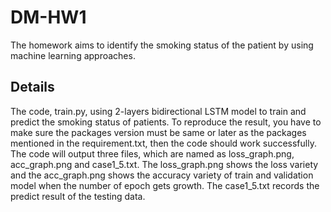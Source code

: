 # DM-HW1
The homework aims to identify the smoking status of the patient by using machine learning approaches.

## Details
The code, train.py, using 2-layers bidirectional LSTM model to train and predict the smoking status of patients. To reproduce the result, you have to make sure the packages version must be same or later as the packages mentioned in the requirement.txt, then the code should work successfully. The code will output three files, which are named as loss_graph.png, acc_graph.png and case1_5.txt. The loss_graph.png shows the loss variety and the acc_graph.png shows the accuracy variety of train and validation model when the number of  epoch gets growth. The case1_5.txt records the predict result of the testing data.      
